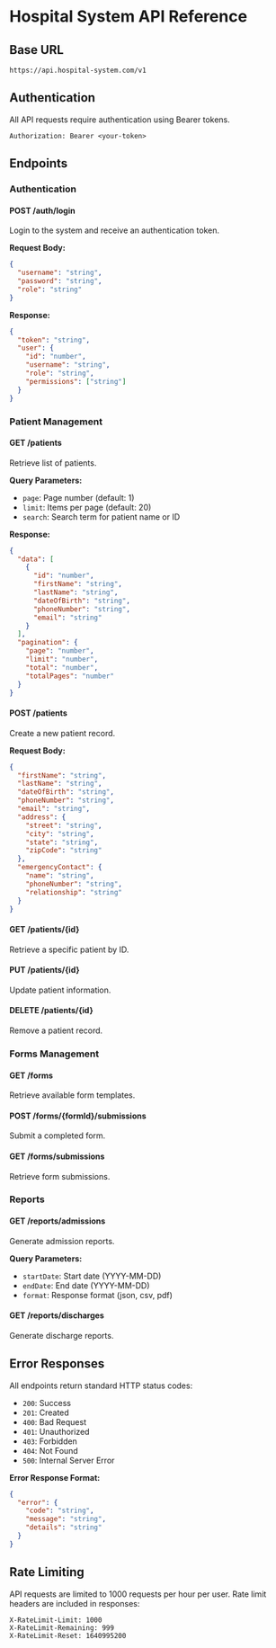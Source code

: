 # Hospital System API Reference

## Base URL
```
https://api.hospital-system.com/v1
```

## Authentication
All API requests require authentication using Bearer tokens.

```
Authorization: Bearer <your-token>
```

## Endpoints

### Authentication
#### POST /auth/login
Login to the system and receive an authentication token.

**Request Body:**
```json
{
  "username": "string",
  "password": "string",
  "role": "string"
}
```

**Response:**
```json
{
  "token": "string",
  "user": {
    "id": "number",
    "username": "string",
    "role": "string",
    "permissions": ["string"]
  }
}
```

### Patient Management
#### GET /patients
Retrieve list of patients.

**Query Parameters:**
- `page`: Page number (default: 1)
- `limit`: Items per page (default: 20)
- `search`: Search term for patient name or ID

**Response:**
```json
{
  "data": [
    {
      "id": "number",
      "firstName": "string",
      "lastName": "string",
      "dateOfBirth": "string",
      "phoneNumber": "string",
      "email": "string"
    }
  ],
  "pagination": {
    "page": "number",
    "limit": "number",
    "total": "number",
    "totalPages": "number"
  }
}
```

#### POST /patients
Create a new patient record.

**Request Body:**
```json
{
  "firstName": "string",
  "lastName": "string",
  "dateOfBirth": "string",
  "phoneNumber": "string",
  "email": "string",
  "address": {
    "street": "string",
    "city": "string",
    "state": "string",
    "zipCode": "string"
  },
  "emergencyContact": {
    "name": "string",
    "phoneNumber": "string",
    "relationship": "string"
  }
}
```

#### GET /patients/{id}
Retrieve a specific patient by ID.

#### PUT /patients/{id}
Update patient information.

#### DELETE /patients/{id}
Remove a patient record.

### Forms Management
#### GET /forms
Retrieve available form templates.

#### POST /forms/{formId}/submissions
Submit a completed form.

#### GET /forms/submissions
Retrieve form submissions.

### Reports
#### GET /reports/admissions
Generate admission reports.

**Query Parameters:**
- `startDate`: Start date (YYYY-MM-DD)
- `endDate`: End date (YYYY-MM-DD)
- `format`: Response format (json, csv, pdf)

#### GET /reports/discharges
Generate discharge reports.

## Error Responses
All endpoints return standard HTTP status codes:

- `200`: Success
- `201`: Created
- `400`: Bad Request
- `401`: Unauthorized
- `403`: Forbidden
- `404`: Not Found
- `500`: Internal Server Error

**Error Response Format:**
```json
{
  "error": {
    "code": "string",
    "message": "string",
    "details": "string"
  }
}
```

## Rate Limiting
API requests are limited to 1000 requests per hour per user. Rate limit headers are included in responses:

```
X-RateLimit-Limit: 1000
X-RateLimit-Remaining: 999
X-RateLimit-Reset: 1640995200
```